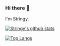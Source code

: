### Hi there 👋

I'm Stringy.

[![Stringy's github stats](https://github-readme-stats.vercel.app/api?username=etstringy)](https://github.com/etstringy/)

[![Top Langs](https://github-readme-stats.vercel.app/api/top-langs/?username=etstringy)](https://github.com/etstringy/)

<!--
**etstringy/etstringy** is a ✨ _special_ ✨ repository because its `README.md` (this file) appears on your GitHub profile.

Here are some ideas to get you started:

- 🔭 I’m currently working on ...
- 🌱 I’m currently learning ...
- 👯 I’m looking to collaborate on ...
- 🤔 I’m looking for help with ...
- 💬 Ask me about ...
- 📫 How to reach me: ...
- 😄 Pronouns: ...
- ⚡ Fun fact: ...
-->
